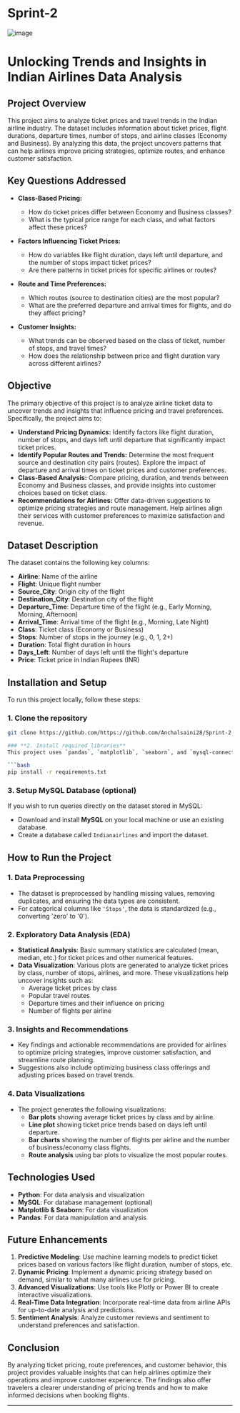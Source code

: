 # Sprint-2

![image](https://github.com/user-attachments/assets/fb988166-dd73-4982-9be3-0040686ebf84)

# **Unlocking Trends and Insights in Indian Airlines Data Analysis**

## **Project Overview**

This project aims to analyze ticket prices and travel trends in the Indian airline industry. The dataset includes information about ticket prices, flight durations, departure times, number of stops, and airline classes (Economy and Business). By analyzing this data, the project uncovers patterns that can help airlines improve pricing strategies, optimize routes, and enhance customer satisfaction.

## **Key Questions Addressed**

- **Class-Based Pricing:**  
  - How do ticket prices differ between Economy and Business classes?  
  - What is the typical price range for each class, and what factors affect these prices?  

- **Factors Influencing Ticket Prices:**  
  - How do variables like flight duration, days left until departure, and the number of stops impact ticket prices?  
  - Are there patterns in ticket prices for specific airlines or routes?  

- **Route and Time Preferences:**  
  - Which routes (source to destination cities) are the most popular?  
  - What are the preferred departure and arrival times for flights, and do they affect pricing?  

- **Customer Insights:**  
  - What trends can be observed based on the class of ticket, number of stops, and travel times?  
  - How does the relationship between price and flight duration vary across different airlines?  

## **Objective**

The primary objective of this project is to analyze airline ticket data to uncover trends and insights that influence pricing and travel preferences. Specifically, the project aims to:

- **Understand Pricing Dynamics:** Identify factors like flight duration, number of stops, and days left until departure that significantly impact ticket prices.
- **Identify Popular Routes and Trends:** Determine the most frequent source and destination city pairs (routes). Explore the impact of departure and arrival times on ticket prices and customer preferences.
- **Class-Based Analysis:** Compare pricing, duration, and trends between Economy and Business classes, and provide insights into customer choices based on ticket class.
- **Recommendations for Airlines:** Offer data-driven suggestions to optimize pricing strategies and route management. Help airlines align their services with customer preferences to maximize satisfaction and revenue.

## **Dataset Description**

The dataset contains the following key columns:

- **Airline**: Name of the airline
- **Flight**: Unique flight number
- **Source_City**: Origin city of the flight
- **Destination_City**: Destination city of the flight
- **Departure_Time**: Departure time of the flight (e.g., Early Morning, Morning, Afternoon)
- **Arrival_Time**: Arrival time of the flight (e.g., Morning, Late Night)
- **Class**: Ticket class (Economy or Business)
- **Stops**: Number of stops in the journey (e.g., 0, 1, 2+)
- **Duration**: Total flight duration in hours
- **Days_Left**: Number of days left until the flight's departure
- **Price**: Ticket price in Indian Rupees (INR)

## **Installation and Setup**

To run this project locally, follow these steps:

### **1. Clone the repository**
```bash
git clone https://github.com/https://github.com/Anchalsaini28/Sprint-2

### **2. Install required libraries**
This project uses `pandas`, `matplotlib`, `seaborn`, and `mysql-connector-python`. You can install the necessary libraries by running the following command:

```bash
pip install -r requirements.txt
```

### **3. Setup MySQL Database (optional)**
If you wish to run queries directly on the dataset stored in MySQL:

- Download and install **MySQL** on your local machine or use an existing database.
- Create a database called `Indianairlines` and import the dataset.

## **How to Run the Project**

### **1. Data Preprocessing**
- The dataset is preprocessed by handling missing values, removing duplicates, and ensuring the data types are consistent.
- For categorical columns like `'Stops'`, the data is standardized (e.g., converting 'zero' to '0').

### **2. Exploratory Data Analysis (EDA)**
- **Statistical Analysis**: Basic summary statistics are calculated (mean, median, etc.) for ticket prices and other numerical features.
- **Data Visualization**: Various plots are generated to analyze ticket prices by class, number of stops, airlines, and more. These visualizations help uncover insights such as:
  - Average ticket prices by class
  - Popular travel routes
  - Departure times and their influence on pricing
  - Number of flights per airline

### **3. Insights and Recommendations**
- Key findings and actionable recommendations are provided for airlines to optimize pricing strategies, improve customer satisfaction, and streamline route planning.
- Suggestions also include optimizing business class offerings and adjusting prices based on travel trends.

### **4. Data Visualizations**
- The project generates the following visualizations:
  - **Bar plots** showing average ticket prices by class and by airline.
  - **Line plot** showing ticket price trends based on days left until departure.
  - **Bar charts** showing the number of flights per airline and the number of business/economy class flights.
  - **Route analysis** using bar plots to visualize the most popular routes.

## **Technologies Used**

- **Python**: For data analysis and visualization
- **MySQL**: For database management (optional)
- **Matplotlib & Seaborn**: For data visualization
- **Pandas**: For data manipulation and analysis

## **Future Enhancements**

1. **Predictive Modeling**: Use machine learning models to predict ticket prices based on various factors like flight duration, number of stops, etc.
2. **Dynamic Pricing**: Implement a dynamic pricing strategy based on demand, similar to what many airlines use for pricing.
3. **Advanced Visualizations**: Use tools like Plotly or Power BI to create interactive visualizations.
4. **Real-Time Data Integration**: Incorporate real-time data from airline APIs for up-to-date analysis and predictions.
5. **Sentiment Analysis**: Analyze customer reviews and sentiment to understand preferences and satisfaction.

## **Conclusion**

By analyzing ticket pricing, route preferences, and customer behavior, this project provides valuable insights that can help airlines optimize their operations and improve customer experience. The findings also offer travelers a clearer understanding of pricing trends and how to make informed decisions when booking flights.

---
